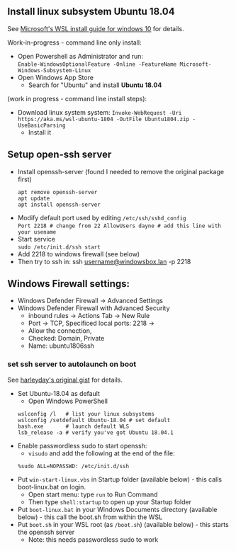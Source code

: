 ## Install linux subsystem Ubuntu 18.04
See [Microsoft's WSL install guide for windows 10](https://docs.microsoft.com/en-us/windows/wsl/install-win10) for details.

Work-in-progress - command line only install:
* Open Powershell as Administrator and run:  
  `Enable-WindowsOptionalFeature -Online -FeatureName Microsoft-Windows-Subsystem-Linux`
* Open Windows App Store
  * Search for "Ubuntu" and install **Ubuntu 18.04**
  
(work in progress - command line install steps):
* Download linux system system: 
  `Invoke-WebRequest -Uri https://aka.ms/wsl-ubuntu-1804 -OutFile Ubuntu1804.zip -UseBasicParsing`
  * Install it

## Setup open-ssh server
* Install openssh-server (found I needed to remove the original package first)  
  ```
  apt remove openssh-server
  apt update
  apt install openssh-server
  ```
* Modify default port used by editing `/etc/ssh/sshd_config `  
  ``
  Port 2218 # change from 22
  AllowUsers dayne # add this line with your usename
  ``
* Start service  
  `sudo /etc/init.d/ssh start`
* Add 2218 to windows firewall (see below)
* Then try to ssh in:  ssh username@windowsbox.lan -p 2218
  
## Windows Firewall settings:

* Windows Defender Firewall -> Advanced Settings 
* Windows Defender Firewall with Advanced Security 
  * inbound rules -> Actions Tab -> New Rule
  * Port -> TCP, Specificed local ports: 2218 ->
  *  Allow the connection,
  *  Checked: Domain, Private
  *  Name: ubuntu1806ssh
  
### set ssh server to autolaunch on boot

See [harleyday's original gist](https://gist.github.com/harleyday/76a103a1a0ca97c6f33706e4a8cc3307) for details.

* Set Ubuntu-18.04 as default
  * Open Windows PowerShell  
  ```
  wslconfig /l   # list your linux subsystems
  wslconfig /setdefault Ubuntu-18.04 # set default
  bash.exe       # launch default WLS
  lsb_release -a # verify you've got Ubuntu 18.04.1
  ```
* Enable passwordless sudo to start openssh:
  * `visudo` and add the following at the end of the file:  
  ```
  %sudo ALL=NOPASSWD: /etc/init.d/ssh
  ```
* Put `win-start-linux.vbs` in Startup folder (available below) - this calls boot-linux.bat on login.
  * Open start menu: type `run` to Run Command
  * Then type `shell:startup` to open up your Startup folder
* Put `boot-linux.bat` in your Windows Documents directory (available below) - this call the boot.sh from within the WSL
* Put `boot.sh` in your WSL root (as `/boot.sh`) (available below) - this starts the openssh server
  * Note: this needs passwordless sudo to work
  